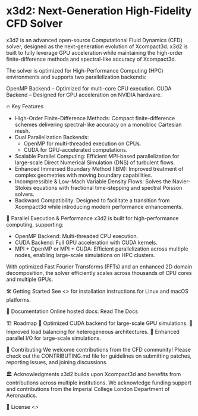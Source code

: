 x3d2: Next-Generation High-Fidelity CFD Solver
==============================================

x3d2 is an advanced open-source Computational Fluid Dynamics (CFD) solver, designed as the next-generation evolution of Xcompact3d. x3d2 is built to fully leverage GPU acceleration while maintaining the high-order finite-difference methods and spectral-like accuracy of Xcompact3d.

The solver is optimized for High-Performance Computing (HPC) environments and supports two parallelization backends:

OpenMP Backend – Optimized for multi-core CPU execution.
CUDA Backend – Designed for GPU acceleration on NVIDIA hardware.


🔥 Key Features

- High-Order Finite-Difference Methods: Compact finite-difference schemes delivering spectral-like accuracy on a monobloc Cartesian mesh.
- Dual Parallelization Backends:
    - OpenMP for multi-threaded execution on CPUs.
    - CUDA for GPU-accelerated computations.
- Scalable Parallel Computing: Efficient MPI-based parallelization for large-scale Direct Numerical Simulation (DNS) of turbulent flows.
- Enhanced Immersed Boundary Method (IBM): Improved treatment of complex geometries with moving boundary capabilities.
- Incompressible & Low-Mach Variable Density Flows: Solves the Navier-Stokes equations with fractional time-stepping and spectral Poisson solvers.
- Backward Compatibility: Designed to facilitate a transition from Xcompact3d while introducing modern performance enhancements.

🚀 Parallel Execution & Performance
x3d2 is built for high-performance computing, supporting:

- OpenMP Backend: Multi-threaded CPU execution.
- CUDA Backend: Full GPU acceleration with CUDA kernels.
- MPI + OpenMP or MPI + CUDA: Efficient parallelization across multiple nodes, enabling large-scale simulations on HPC clusters.

With optimized Fast Fourier Transforms (FFTs) and an enhanced 2D domain decomposition, the solver efficiently scales across thousands of CPU cores and multiple GPUs.

🛠 Getting Started
See <<LINK>> for installation instructions for Linux and macOS platforms.

📖 Documentation
Online hosted docs: Read The Docs

🏗 Roadmap
🔹 Optimized CUDA backend for large-scale GPU simulations.
🔹 Improved load balancing for heterogeneous architectures.
🔹 Enhanced parallel I/O for large-scale simulations.

👥 Contributing
We welcome contributions from the CFD community! Please check out the CONTRIBUTING.md file for guidelines on submitting patches, reporting issues, and joining discussions.

🏛 Acknowledgments
x3d2 builds upon Xcompact3d and benefits from contributions across multiple institutions. We acknowledge funding support and contributions from the Imperial College London Department of Aeronautics.

📜 License
<<LINK TO LICENSE>>